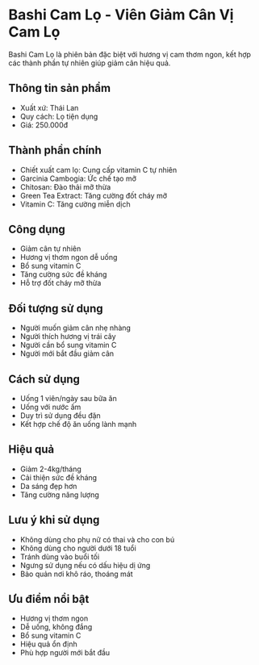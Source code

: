 # Bashi Cam Lọ - Viên Giảm Cân Vị Cam Lọ

Bashi Cam Lọ là phiên bản đặc biệt với hương vị cam thơm ngon, kết hợp các thành phần tự nhiên giúp giảm cân hiệu quả.

## Thông tin sản phẩm

- Xuất xứ: Thái Lan
- Quy cách: Lọ tiện dụng
- Giá: 250.000đ

## Thành phần chính

- Chiết xuất cam lọ: Cung cấp vitamin C tự nhiên
- Garcinia Cambogia: Ức chế tạo mỡ
- Chitosan: Đào thải mỡ thừa
- Green Tea Extract: Tăng cường đốt cháy mỡ
- Vitamin C: Tăng cường miễn dịch

## Công dụng

- Giảm cân tự nhiên
- Hương vị thơm ngon dễ uống
- Bổ sung vitamin C
- Tăng cường sức đề kháng
- Hỗ trợ đốt cháy mỡ thừa

## Đối tượng sử dụng

- Người muốn giảm cân nhẹ nhàng
- Người thích hương vị trái cây
- Người cần bổ sung vitamin C
- Người mới bắt đầu giảm cân

## Cách sử dụng

- Uống 1 viên/ngày sau bữa ăn
- Uống với nước ấm
- Duy trì sử dụng đều đặn
- Kết hợp chế độ ăn uống lành mạnh

## Hiệu quả

- Giảm 2-4kg/tháng
- Cải thiện sức đề kháng
- Da sáng đẹp hơn
- Tăng cường năng lượng

## Lưu ý khi sử dụng

- Không dùng cho phụ nữ có thai và cho con bú
- Không dùng cho người dưới 18 tuổi
- Tránh dùng vào buổi tối
- Ngưng sử dụng nếu có dấu hiệu dị ứng
- Bảo quản nơi khô ráo, thoáng mát

## Ưu điểm nổi bật

- Hương vị thơm ngon
- Dễ uống, không đắng
- Bổ sung vitamin C
- Hiệu quả ổn định
- Phù hợp người mới bắt đầu
